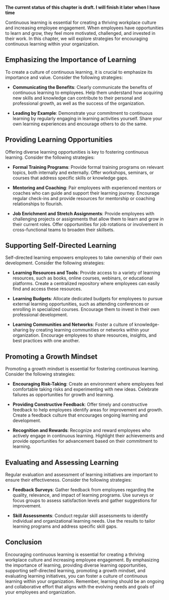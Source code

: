 **The current status of this chapter is draft. I will finish it later when I have time**

Continuous learning is essential for creating a thriving workplace culture and increasing employee engagement. When employees have opportunities to learn and grow, they feel more motivated, challenged, and invested in their work. In this chapter, we will explore strategies for encouraging continuous learning within your organization.

Emphasizing the Importance of Learning
--------------------------------------

To create a culture of continuous learning, it is crucial to emphasize its importance and value. Consider the following strategies:

* **Communicating the Benefits**: Clearly communicate the benefits of continuous learning to employees. Help them understand how acquiring new skills and knowledge can contribute to their personal and professional growth, as well as the success of the organization.

* **Leading by Example**: Demonstrate your commitment to continuous learning by regularly engaging in learning activities yourself. Share your own learning experiences and encourage others to do the same.

Providing Learning Opportunities
--------------------------------

Offering diverse learning opportunities is key to fostering continuous learning. Consider the following strategies:

* **Formal Training Programs**: Provide formal training programs on relevant topics, both internally and externally. Offer workshops, seminars, or courses that address specific skills or knowledge gaps.

* **Mentoring and Coaching**: Pair employees with experienced mentors or coaches who can guide and support their learning journey. Encourage regular check-ins and provide resources for mentorship or coaching relationships to flourish.

* **Job Enrichment and Stretch Assignments**: Provide employees with challenging projects or assignments that allow them to learn and grow in their current roles. Offer opportunities for job rotations or involvement in cross-functional teams to broaden their skillsets.

Supporting Self-Directed Learning
---------------------------------

Self-directed learning empowers employees to take ownership of their own development. Consider the following strategies:

* **Learning Resources and Tools**: Provide access to a variety of learning resources, such as books, online courses, webinars, or educational platforms. Create a centralized repository where employees can easily find and access these resources.

* **Learning Budgets**: Allocate dedicated budgets for employees to pursue external learning opportunities, such as attending conferences or enrolling in specialized courses. Encourage them to invest in their own professional development.

* **Learning Communities and Networks**: Foster a culture of knowledge-sharing by creating learning communities or networks within your organization. Encourage employees to share resources, insights, and best practices with one another.

Promoting a Growth Mindset
--------------------------

Promoting a growth mindset is essential for fostering continuous learning. Consider the following strategies:

* **Encouraging Risk-Taking**: Create an environment where employees feel comfortable taking risks and experimenting with new ideas. Celebrate failures as opportunities for growth and learning.

* **Providing Constructive Feedback**: Offer timely and constructive feedback to help employees identify areas for improvement and growth. Create a feedback culture that encourages ongoing learning and development.

* **Recognition and Rewards**: Recognize and reward employees who actively engage in continuous learning. Highlight their achievements and provide opportunities for advancement based on their commitment to learning.

Evaluating and Assessing Learning
---------------------------------

Regular evaluation and assessment of learning initiatives are important to ensure their effectiveness. Consider the following strategies:

* **Feedback Surveys**: Gather feedback from employees regarding the quality, relevance, and impact of learning programs. Use surveys or focus groups to assess satisfaction levels and gather suggestions for improvement.

* **Skill Assessments**: Conduct regular skill assessments to identify individual and organizational learning needs. Use the results to tailor learning programs and address specific skill gaps.

Conclusion
----------

Encouraging continuous learning is essential for creating a thriving workplace culture and increasing employee engagement. By emphasizing the importance of learning, providing diverse learning opportunities, supporting self-directed learning, promoting a growth mindset, and evaluating learning initiatives, you can foster a culture of continuous learning within your organization. Remember, learning should be an ongoing and collaborative effort that aligns with the evolving needs and goals of your employees and organization.
